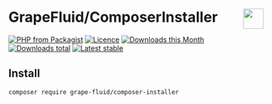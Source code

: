 # GrapeFluid/ComposerInstaller <img align="right" height="40px" src="https://developers.grapesc.cz/logo_inline.png">

[![PHP from Packagist](https://img.shields.io/packagist/php-v/grape-fluid/composer-installer.svg?style=flat-square)](https://packagist.org/packages/grape-fluid/composer-installer)
[![Licence](https://img.shields.io/packagist/l/grape-fluid/composer-installer.svg?style=flat-square)](https://packagist.org/packages/grape-fluid/composer-installer)
[![Downloads this Month](https://img.shields.io/packagist/dm/grape-fluid/composer-installer.svg?style=flat-square)](https://packagist.org/packages/grape-fluid/composer-installer)
[![Downloads total](https://img.shields.io/packagist/dt/grape-fluid/composer-installer.svg?style=flat-square)](https://packagist.org/packages/grape-fluid/composer-installer)
[![Latest stable](https://img.shields.io/packagist/v/grape-fluid/composer-installer.svg?style=flat-square)](https://packagist.org/packages/grape-fluid/composer-installer)


## Install

```
composer require grape-fluid/composer-installer
```
